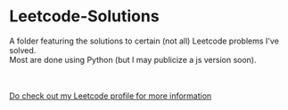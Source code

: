 # Leetcode-Solutions
A folder featuring the solutions to certain (not all) Leetcode problems I've solved.
<br>Most are done using Python (but I may publicize a js version soon).

<br><br>
<a href="https://leetcode.com/RagingG/"> Do check out my Leetcode profile for more information</a>
